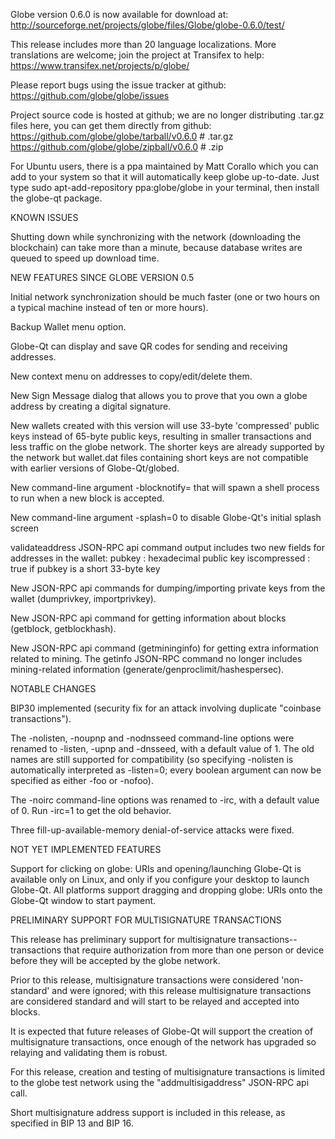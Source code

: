 Globe version 0.6.0 is now available for download at:
http://sourceforge.net/projects/globe/files/Globe/globe-0.6.0/test/

This release includes more than 20 language localizations.
More translations are welcome; join the
project at Transifex to help:
https://www.transifex.net/projects/p/globe/

Please report bugs using the issue tracker at github:
https://github.com/globe/globe/issues

Project source code is hosted at github; we are no longer
distributing .tar.gz files here, you can get them
directly from github:
https://github.com/globe/globe/tarball/v0.6.0  # .tar.gz
https://github.com/globe/globe/zipball/v0.6.0  # .zip

For Ubuntu users, there is a ppa maintained by Matt Corallo which
you can add to your system so that it will automatically keep
globe up-to-date.  Just type
sudo apt-add-repository ppa:globe/globe
in your terminal, then install the globe-qt package.


KNOWN ISSUES

Shutting down while synchronizing with the network
(downloading the blockchain) can take more than a minute,
because database writes are queued to speed up download
time.


NEW FEATURES SINCE GLOBE VERSION 0.5

Initial network synchronization should be much faster
(one or two hours on a typical machine instead of ten or more
hours).

Backup Wallet menu option.

Globe-Qt can display and save QR codes for sending
and receiving addresses.

New context menu on addresses to copy/edit/delete them.

New Sign Message dialog that allows you to prove that you
own a globe address by creating a digital
signature.

New wallets created with this version will
use 33-byte 'compressed' public keys instead of
65-byte public keys, resulting in smaller
transactions and less traffic on the globe
network. The shorter keys are already supported
by the network but wallet.dat files containing
short keys are not compatible with earlier
versions of Globe-Qt/globed.

New command-line argument -blocknotify=<command>
that will spawn a shell process to run <command> 
when a new block is accepted.

New command-line argument -splash=0 to disable
Globe-Qt's initial splash screen

validateaddress JSON-RPC api command output includes
two new fields for addresses in the wallet:
pubkey : hexadecimal public key
iscompressed : true if pubkey is a short 33-byte key

New JSON-RPC api commands for dumping/importing
private keys from the wallet (dumprivkey, importprivkey).

New JSON-RPC api command for getting information about
blocks (getblock, getblockhash).

New JSON-RPC api command (getmininginfo) for getting
extra information related to mining. The getinfo
JSON-RPC command no longer includes mining-related
information (generate/genproclimit/hashespersec).



NOTABLE CHANGES

BIP30 implemented (security fix for an attack involving
duplicate "coinbase transactions").

The -nolisten, -noupnp and -nodnsseed command-line
options were renamed to -listen, -upnp and -dnsseed,
with a default value of 1. The old names are still
supported for compatibility (so specifying -nolisten
is automatically interpreted as -listen=0; every
boolean argument can now be specified as either
-foo or -nofoo).

The -noirc command-line options was renamed to
-irc, with a default value of 0. Run -irc=1 to
get the old behavior.

Three fill-up-available-memory denial-of-service
attacks were fixed.


NOT YET IMPLEMENTED FEATURES

Support for clicking on globe: URIs and
opening/launching Globe-Qt is available only on Linux,
and only if you configure your desktop to launch
Globe-Qt. All platforms support dragging and dropping
globe: URIs onto the Globe-Qt window to start
payment.


PRELIMINARY SUPPORT FOR MULTISIGNATURE TRANSACTIONS

This release has preliminary support for multisignature
transactions-- transactions that require authorization
from more than one person or device before they
will be accepted by the globe network.

Prior to this release, multisignature transactions
were considered 'non-standard' and were ignored;
with this release multisignature transactions are
considered standard and will start to be relayed
and accepted into blocks.

It is expected that future releases of Globe-Qt
will support the creation of multisignature transactions,
once enough of the network has upgraded so relaying
and validating them is robust.

For this release, creation and testing of multisignature
transactions is limited to the globe test network using
the "addmultisigaddress" JSON-RPC api call.

Short multisignature address support is included in this
release, as specified in BIP 13 and BIP 16.
